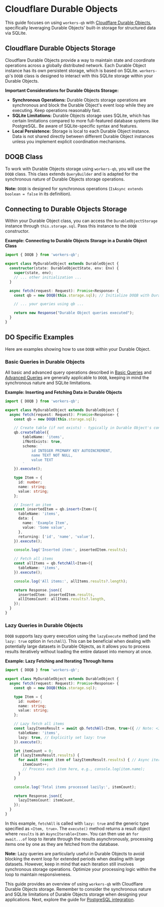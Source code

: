 # Cloudflare Durable Objects

This guide focuses on using `workers-qb` with [Cloudflare Durable Objects](https://developers.cloudflare.com/durable-objects/), specifically leveraging Durable Objects' built-in storage for structured data via SQLite.

## Cloudflare Durable Objects Storage

Cloudflare Durable Objects provide a way to maintain state and coordinate operations across a globally distributed network. Each Durable Object instance has its own persistent storage, which is based on SQLite. `workers-qb`'s `DOQB` class is designed to interact with this SQLite storage within your Durable Objects.

**Important Considerations for Durable Objects Storage:**

*   **Synchronous Operations:** Durable Objects storage operations are synchronous and block the Durable Object's event loop while they are executing. Keep operations reasonably fast.
*   **SQLite Limitations:** Durable Objects storage uses SQLite, which has certain limitations compared to more full-featured database systems like PostgreSQL. Be aware of SQLite-specific syntax and features.
*   **Local Persistence:** Storage is local to each Durable Object instance. Data is not shared directly between different Durable Object instances unless you implement explicit coordination mechanisms.

## DOQB Class

To work with Durable Objects storage using `workers-qb`, you will use the `DOQB` class. This class extends `QueryBuilder` and is adapted for the synchronous nature of Durable Objects storage operations.

**Note:** `DOQB` is designed for synchronous operations (`IsAsync extends boolean = false` in its definition).

## Connecting to Durable Objects Storage

Within your Durable Object class, you can access the `DurableObjectStorage` instance through `this.storage.sql`. Pass this instance to the `DOQB` constructor.

**Example: Connecting to Durable Objects Storage in a Durable Object Class**

```typescript
import { DOQB } from 'workers-qb';

export class MyDurableObject extends DurableObject {
  constructor(state: DurableObjectState, env: Env) {
    super(state, env);
    // ... other initialization ...
  }

  async fetch(request: Request): Promise<Response> {
    const qb = new DOQB(this.storage.sql); // Initialize DOQB with DurableObjectStorage

    // ... your queries using qb ...

    return new Response("Durable Object queries executed");
  }
}
```

## DO Specific Examples

Here are examples showing how to use `DOQB` within your Durable Object.

### Basic Queries in Durable Objects

All basic and advanced query operations described in [Basic Queries](../basic-queries.md) and [Advanced Queries](../advanced-queries.md) are generally applicable to `DOQB`, keeping in mind the synchronous nature and SQLite limitations.

**Example: Inserting and Fetching Data in Durable Objects**

```typescript
import { DOQB } from 'workers-qb';

export class MyDurableObject extends DurableObject {
  async fetch(request: Request): Promise<Response> {
    const qb = new DOQB(this.storage.sql);

    // Create table (if not exists) - typically in Durable Object's constructor or first fetch
    qb.createTable({
        tableName: 'items',
        ifNotExists: true,
        schema: `
            id INTEGER PRIMARY KEY AUTOINCREMENT,
            name TEXT NOT NULL,
            value TEXT
        `
    }).execute();

    type Item = {
      id: number;
      name: string;
      value: string;
    };

    // Insert an item
    const insertedItem = qb.insert<Item>({
      tableName: 'items',
      data: {
        name: 'Example Item',
        value: 'Some value',
      },
      returning: ['id', 'name', 'value'],
    }).execute();

    console.log('Inserted item:', insertedItem.results);

    // Fetch all items
    const allItems = qb.fetchAll<Item>({
      tableName: 'items',
    }).execute();

    console.log('All items:', allItems.results?.length);

    return Response.json({
      insertedItem: insertedItem.results,
      allItemsCount: allItems.results?.length,
    });
  }
}
```

### Lazy Queries in Durable Objects

`DOQB` supports lazy query execution using the `lazyExecute` method (and the `lazy: true` option in `fetchAll`). This can be beneficial when dealing with potentially large datasets in Durable Objects, as it allows you to process results iteratively without loading the entire dataset into memory at once.

**Example: Lazy Fetching and Iterating Through Items**

```typescript
import { DOQB } from 'workers-qb';

export class MyDurableObject extends DurableObject {
  async fetch(request: Request): Promise<Response> {
    const qb = new DOQB(this.storage.sql);

    type Item = {
      id: number;
      name: string;
      value: string;
    };

    // Lazy fetch all items
    const lazyItemsResult = await qb.fetchAll<Item, true>({ // Note: <Item, true> for lazy fetch
      tableName: 'items',
      lazy: true, // Explicitly set lazy: true
    }).execute();

    let itemCount = 0;
    if (lazyItemsResult.results) {
      for await (const item of lazyItemsResult.results) { // Async iteration over lazy results
        itemCount++;
        // Process each item here, e.g., console.log(item.name);
      }
    }

    console.log('Total items processed lazily:', itemCount);

    return Response.json({
      lazyItemsCount: itemCount,
    });
  }
}
```

In this example, `fetchAll` is called with `lazy: true` and the generic type specified as `<Item, true>`. The `execute()` method returns a result object where `results` is an `AsyncIterable<Item>`. You can then use an `for await...of` loop to iterate through the results asynchronously, processing items one by one as they are fetched from the database.

**Note:** Lazy queries are particularly useful in Durable Objects to avoid blocking the event loop for extended periods when dealing with large datasets. However, keep in mind that each iteration still involves synchronous storage operations. Optimize your processing logic within the loop to maintain responsiveness.

This guide provides an overview of using `workers-qb` with Cloudflare Durable Objects storage. Remember to consider the synchronous nature and SQLite limitations of Durable Objects storage when designing your applications. Next, explore the guide for [PostgreSQL integration](postgresql.md).
